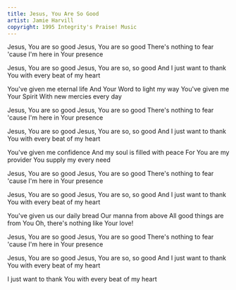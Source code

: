 ```yaml
---
title: Jesus, You Are So Good
artist: Jamie Harvill
copyright: 1995 Integrity's Praise! Music
---
```

   Jesus, You are so good
   Jesus, You are so good
   There's nothing to fear
    'cause I'm here in Your presence

   Jesus, You are so good
   Jesus, You are so, so good
   And I just want to thank You
    with every beat of my heart

You've given me eternal life
And Your Word to light my way
You've given me Your Spirit
With new mercies every day

   Jesus, You are so good
   Jesus, You are so good
   There's nothing to fear
    'cause I'm here in Your presence

   Jesus, You are so good
   Jesus, You are so, so good
   And I just want to thank You
    with every beat of my heart

You've given me confidence
And my soul is filled with peace
For You are my provider
You supply my every need

   Jesus, You are so good
   Jesus, You are so good
   There's nothing to fear
    'cause I'm here in Your presence

   Jesus, You are so good
   Jesus, You are so, so good
   And I just want to thank You
    with every beat of my heart

You've given us our daily bread
Our manna from above
All good things are from You
Oh, there's nothing like Your love!

   Jesus, You are so good
   Jesus, You are so good
   There's nothing to fear
    'cause I'm here in Your presence

   Jesus, You are so good
   Jesus, You are so, so good
   And I just want to thank You
    with every beat of my heart

   I just want to thank You
    with every beat of my heart